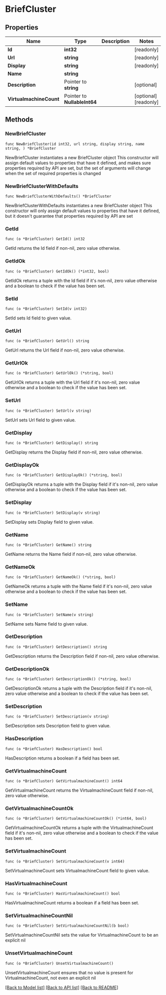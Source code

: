 # BriefCluster

## Properties

Name | Type | Description | Notes
------------ | ------------- | ------------- | -------------
**Id** | **int32** |  | [readonly] 
**Url** | **string** |  | [readonly] 
**Display** | **string** |  | [readonly] 
**Name** | **string** |  | 
**Description** | Pointer to **string** |  | [optional] 
**VirtualmachineCount** | Pointer to **NullableInt64** |  | [optional] [readonly] 

## Methods

### NewBriefCluster

`func NewBriefCluster(id int32, url string, display string, name string, ) *BriefCluster`

NewBriefCluster instantiates a new BriefCluster object
This constructor will assign default values to properties that have it defined,
and makes sure properties required by API are set, but the set of arguments
will change when the set of required properties is changed

### NewBriefClusterWithDefaults

`func NewBriefClusterWithDefaults() *BriefCluster`

NewBriefClusterWithDefaults instantiates a new BriefCluster object
This constructor will only assign default values to properties that have it defined,
but it doesn't guarantee that properties required by API are set

### GetId

`func (o *BriefCluster) GetId() int32`

GetId returns the Id field if non-nil, zero value otherwise.

### GetIdOk

`func (o *BriefCluster) GetIdOk() (*int32, bool)`

GetIdOk returns a tuple with the Id field if it's non-nil, zero value otherwise
and a boolean to check if the value has been set.

### SetId

`func (o *BriefCluster) SetId(v int32)`

SetId sets Id field to given value.


### GetUrl

`func (o *BriefCluster) GetUrl() string`

GetUrl returns the Url field if non-nil, zero value otherwise.

### GetUrlOk

`func (o *BriefCluster) GetUrlOk() (*string, bool)`

GetUrlOk returns a tuple with the Url field if it's non-nil, zero value otherwise
and a boolean to check if the value has been set.

### SetUrl

`func (o *BriefCluster) SetUrl(v string)`

SetUrl sets Url field to given value.


### GetDisplay

`func (o *BriefCluster) GetDisplay() string`

GetDisplay returns the Display field if non-nil, zero value otherwise.

### GetDisplayOk

`func (o *BriefCluster) GetDisplayOk() (*string, bool)`

GetDisplayOk returns a tuple with the Display field if it's non-nil, zero value otherwise
and a boolean to check if the value has been set.

### SetDisplay

`func (o *BriefCluster) SetDisplay(v string)`

SetDisplay sets Display field to given value.


### GetName

`func (o *BriefCluster) GetName() string`

GetName returns the Name field if non-nil, zero value otherwise.

### GetNameOk

`func (o *BriefCluster) GetNameOk() (*string, bool)`

GetNameOk returns a tuple with the Name field if it's non-nil, zero value otherwise
and a boolean to check if the value has been set.

### SetName

`func (o *BriefCluster) SetName(v string)`

SetName sets Name field to given value.


### GetDescription

`func (o *BriefCluster) GetDescription() string`

GetDescription returns the Description field if non-nil, zero value otherwise.

### GetDescriptionOk

`func (o *BriefCluster) GetDescriptionOk() (*string, bool)`

GetDescriptionOk returns a tuple with the Description field if it's non-nil, zero value otherwise
and a boolean to check if the value has been set.

### SetDescription

`func (o *BriefCluster) SetDescription(v string)`

SetDescription sets Description field to given value.

### HasDescription

`func (o *BriefCluster) HasDescription() bool`

HasDescription returns a boolean if a field has been set.

### GetVirtualmachineCount

`func (o *BriefCluster) GetVirtualmachineCount() int64`

GetVirtualmachineCount returns the VirtualmachineCount field if non-nil, zero value otherwise.

### GetVirtualmachineCountOk

`func (o *BriefCluster) GetVirtualmachineCountOk() (*int64, bool)`

GetVirtualmachineCountOk returns a tuple with the VirtualmachineCount field if it's non-nil, zero value otherwise
and a boolean to check if the value has been set.

### SetVirtualmachineCount

`func (o *BriefCluster) SetVirtualmachineCount(v int64)`

SetVirtualmachineCount sets VirtualmachineCount field to given value.

### HasVirtualmachineCount

`func (o *BriefCluster) HasVirtualmachineCount() bool`

HasVirtualmachineCount returns a boolean if a field has been set.

### SetVirtualmachineCountNil

`func (o *BriefCluster) SetVirtualmachineCountNil(b bool)`

 SetVirtualmachineCountNil sets the value for VirtualmachineCount to be an explicit nil

### UnsetVirtualmachineCount
`func (o *BriefCluster) UnsetVirtualmachineCount()`

UnsetVirtualmachineCount ensures that no value is present for VirtualmachineCount, not even an explicit nil

[[Back to Model list]](../README.md#documentation-for-models) [[Back to API list]](../README.md#documentation-for-api-endpoints) [[Back to README]](../README.md)


